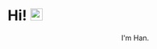 # Hi! <img src='https://qpluspicture.oss-cn-beijing.aliyuncs.com/6LjjQA/Hi.gif' alt='Hi' width="24"/>
<p align='center'>
I'm Han.

</p>
